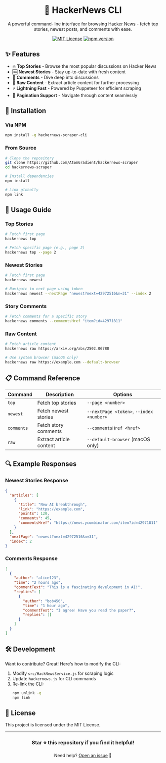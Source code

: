 <div align="center">

# 📰 HackerNews CLI

A powerful command-line interface for browsing [Hacker News](https://news.ycombinator.com) - fetch top stories, newest posts, and comments with ease.

[![MIT License](https://img.shields.io/badge/License-MIT-green.svg)](https://choosealicense.com/licenses/mit/)
[![npm version](https://badge.fury.io/js/hackernews-scraper-cli.svg)](https://www.npmjs.com/package/hackernews-scraper-cli)

</div>

## ✨ Features

- 🔥 **Top Stories** - Browse the most popular discussions on Hacker News
- 🆕 **Newest Stories** - Stay up-to-date with fresh content
- 💬 **Comments** - Dive deep into discussions
- 📄 **Raw Content** - Extract article content for further processing
- ⚡ **Lightning Fast** - Powered by Puppeteer for efficient scraping
- 📱 **Pagination Support** - Navigate through content seamlessly

## 🚀 Installation

### Via NPM
```bash
npm install -g hackernews-scraper-cli
```

### From Source
```bash
# Clone the repository
git clone https://github.com/AtomGradient/hackernews-scraper
cd hackernews-scraper

# Install dependencies
npm install

# Link globally
npm link
```

## 📖 Usage Guide

### Top Stories
```bash
# Fetch first page
hackernews top

# Fetch specific page (e.g., page 2)
hackernews top --page 2
```

### Newest Stories
```bash
# Fetch first page
hackernews newest

# Navigate to next page using token
hackernews newest --nextPage "newest?next=42972516&n=31" --index 2
```

### Story Comments
```bash
# Fetch comments for a specific story
hackernews comments --commentsHref "item?id=42971811"
```

### Raw Content
```bash
# Fetch article content
hackernews raw https://arxiv.org/abs/2502.06788

# Use system browser (macOS only)
hackernews raw https://example.com --default-browser
```

## 📋 Command Reference

| Command | Description | Options |
|---------|-------------|----------|
| `top` | Fetch top stories | `--page <number>` |
| `newest` | Fetch newest stories | `--nextPage <token>`, `--index <number>` |
| `comments` | Fetch story comments | `--commentsHref <href>` |
| `raw` | Extract article content | `--default-browser` (macOS only) |

## 🔍 Example Responses

### Newest Stories Response
```json
{
  "articles": [
    {
      "title": "New AI breakthrough",
      "link": "https://example.com",
      "points": 120,
      "comments": 45,
      "commentsHref": "https://news.ycombinator.com/item?id=42971811"
    }
  ],
  "nextPage": "newest?next=42972516&n=31",
  "index": 2
}
```

### Comments Response
```json
[
  {
    "author": "alice123",
    "time": "2 hours ago",
    "commentText": "This is a fascinating development in AI!",
    "replies": [
      {
        "author": "bob456",
        "time": "1 hour ago",
        "commentText": "I agree! Have you read the paper?",
        "replies": []
      }
    ]
  }
]
```

## 🛠️ Development

Want to contribute? Great! Here's how to modify the CLI:

1. Modify `src/HackNewsService.js` for scraping logic
2. Update `hackernews.js` for CLI commands
3. Re-link the CLI:
   ```bash
   npm unlink -g
   npm link
   ```

## 📄 License

This project is licensed under the MIT License.

---

<div align="center">
  
### Star ⭐ this repository if you find it helpful!

Need help? [Open an issue](https://github.com/AtomGradient/hackernews-scraper/issues) 🤝

</div>